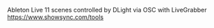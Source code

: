 
Ableton Live 11 scenes controlled by DLight via OSC with LiveGrabber https://www.showsync.com/tools
